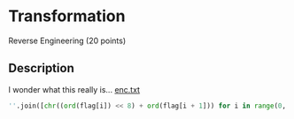 # Transformation
Reverse Engineering (20 points)
## Description 
I wonder what this really is... [enc.txt](./enc.txt) 
```python 
''.join([chr((ord(flag[i]) << 8) + ord(flag[i + 1])) for i in range(0, len(flag), 2)])```
